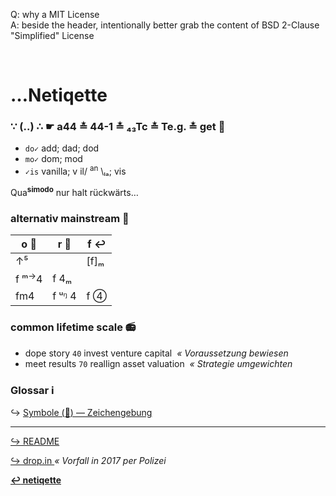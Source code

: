 Q: why a MIT License  
A: beside the header, intentionally better grab the content of BSD 2-Clause "Simplified" License


<br>

# …Netiqette
### ∵ (‥) ∴ ☛ a44 ≛ 44-1 ≛ ₄₃Tc ≛ Te.g. ≛ get :popcorn:

* `do✓` add; dad; dod
* `mo✓` dom; mod
* `✓is` vanilla; v il/ <sup>an</sup> \ₗₐ; vis

Qua<sup>**simodo**</sup> nur halt rückwärts…


### alternativ mainstream :8ball:

| o :repeat_one: | r :checkered_flag: | f :leftwards_arrow_with_hook: |
| --- | -- | -- |
| ↑⁵ | | [f]ₘ |
| f ᵐ<sup>→</sup>4 | f 4ₘ | |
| fm4 | f ᵘᵑ 4 | f ④ |


### common lifetime scale :radio:

- dope story `40` invest venture capital _&nbsp;« Voraussetzung bewiesen_  
- meet results `70` reallign asset valuation _&nbsp;« Strategie umgewichten_


### Glossar :information_source:

:arrow_right_hook: [ Symbole \(:pregnant_woman:\) — Zeichengebung ](./pool/0×UTF-8.md)


---
[ :arrow_right_hook: README ](./README.md)

[ :arrow_right_hook: drop.in ](./drop_in.md) _« Vorfall in 2017 per Polizei_

**[ :leftwards_arrow_with_hook: netiqette ](./netiqette.md)**